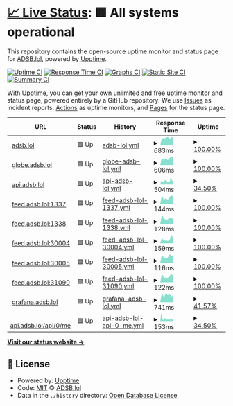 # [📈 Live Status](https://status.adsb.lol): <!--live status--> **🟩 All systems operational**

This repository contains the open-source uptime monitor and status page for [ADSB.lol](https://adsb.lol), powered by [Upptime](https://github.com/upptime/upptime).

[![Uptime CI](https://github.com/adsblol/status/workflows/Uptime%20CI/badge.svg)](https://github.com/adsblol/status/actions?query=workflow%3A%22Uptime+CI%22)
[![Response Time CI](https://github.com/adsblol/status/workflows/Response%20Time%20CI/badge.svg)](https://github.com/adsblol/status/actions?query=workflow%3A%22Response+Time+CI%22)
[![Graphs CI](https://github.com/adsblol/status/workflows/Graphs%20CI/badge.svg)](https://github.com/adsblol/status/actions?query=workflow%3A%22Graphs+CI%22)
[![Static Site CI](https://github.com/adsblol/status/workflows/Static%20Site%20CI/badge.svg)](https://github.com/adsblol/status/actions?query=workflow%3A%22Static+Site+CI%22)
[![Summary CI](https://github.com/adsblol/status/workflows/Summary%20CI/badge.svg)](https://github.com/adsblol/status/actions?query=workflow%3A%22Summary+CI%22)

With [Upptime](https://upptime.js.org), you can get your own unlimited and free uptime monitor and status page, powered entirely by a GitHub repository. We use [Issues](https://github.com/adsblol/status/issues) as incident reports, [Actions](https://github.com/adsblol/status/actions) as uptime monitors, and [Pages](https://status.adsb.lol) for the status page.

<!--start: status pages-->
<!-- This summary is generated by Upptime (https://github.com/upptime/upptime) -->
<!-- Do not edit this manually, your changes will be overwritten -->
<!-- prettier-ignore -->
| URL | Status | History | Response Time | Uptime |
| --- | ------ | ------- | ------------- | ------ |
| <img alt="" src="https://icons.duckduckgo.com/ip3/adsb.lol.ico" height="13"> [adsb.lol](https://adsb.lol) | 🟩 Up | [adsb-lol.yml](https://github.com/adsblol/status/commits/HEAD/history/adsb-lol.yml) | <details><summary><img alt="Response time graph" src="./graphs/adsb-lol/response-time-week.png" height="20"> 683ms</summary><br><a href="https://status.adsb.lol/history/adsb-lol"><img alt="Response time 596" src="https://img.shields.io/endpoint?url=https%3A%2F%2Fraw.githubusercontent.com%2Fadsblol%2Fstatus%2FHEAD%2Fapi%2Fadsb-lol%2Fresponse-time.json"></a><br><a href="https://status.adsb.lol/history/adsb-lol"><img alt="24-hour response time 686" src="https://img.shields.io/endpoint?url=https%3A%2F%2Fraw.githubusercontent.com%2Fadsblol%2Fstatus%2FHEAD%2Fapi%2Fadsb-lol%2Fresponse-time-day.json"></a><br><a href="https://status.adsb.lol/history/adsb-lol"><img alt="7-day response time 683" src="https://img.shields.io/endpoint?url=https%3A%2F%2Fraw.githubusercontent.com%2Fadsblol%2Fstatus%2FHEAD%2Fapi%2Fadsb-lol%2Fresponse-time-week.json"></a><br><a href="https://status.adsb.lol/history/adsb-lol"><img alt="30-day response time 659" src="https://img.shields.io/endpoint?url=https%3A%2F%2Fraw.githubusercontent.com%2Fadsblol%2Fstatus%2FHEAD%2Fapi%2Fadsb-lol%2Fresponse-time-month.json"></a><br><a href="https://status.adsb.lol/history/adsb-lol"><img alt="1-year response time 596" src="https://img.shields.io/endpoint?url=https%3A%2F%2Fraw.githubusercontent.com%2Fadsblol%2Fstatus%2FHEAD%2Fapi%2Fadsb-lol%2Fresponse-time-year.json"></a></details> | <details><summary><a href="https://status.adsb.lol/history/adsb-lol">100.00%</a></summary><a href="https://status.adsb.lol/history/adsb-lol"><img alt="All-time uptime 99.36%" src="https://img.shields.io/endpoint?url=https%3A%2F%2Fraw.githubusercontent.com%2Fadsblol%2Fstatus%2FHEAD%2Fapi%2Fadsb-lol%2Fuptime.json"></a><br><a href="https://status.adsb.lol/history/adsb-lol"><img alt="24-hour uptime 100.00%" src="https://img.shields.io/endpoint?url=https%3A%2F%2Fraw.githubusercontent.com%2Fadsblol%2Fstatus%2FHEAD%2Fapi%2Fadsb-lol%2Fuptime-day.json"></a><br><a href="https://status.adsb.lol/history/adsb-lol"><img alt="7-day uptime 100.00%" src="https://img.shields.io/endpoint?url=https%3A%2F%2Fraw.githubusercontent.com%2Fadsblol%2Fstatus%2FHEAD%2Fapi%2Fadsb-lol%2Fuptime-week.json"></a><br><a href="https://status.adsb.lol/history/adsb-lol"><img alt="30-day uptime 100.00%" src="https://img.shields.io/endpoint?url=https%3A%2F%2Fraw.githubusercontent.com%2Fadsblol%2Fstatus%2FHEAD%2Fapi%2Fadsb-lol%2Fuptime-month.json"></a><br><a href="https://status.adsb.lol/history/adsb-lol"><img alt="1-year uptime 99.36%" src="https://img.shields.io/endpoint?url=https%3A%2F%2Fraw.githubusercontent.com%2Fadsblol%2Fstatus%2FHEAD%2Fapi%2Fadsb-lol%2Fuptime-year.json"></a></details>
| <img alt="" src="https://icons.duckduckgo.com/ip3/globe.adsb.lol.ico" height="13"> [globe.adsb.lol](https://globe.adsb.lol) | 🟩 Up | [globe-adsb-lol.yml](https://github.com/adsblol/status/commits/HEAD/history/globe-adsb-lol.yml) | <details><summary><img alt="Response time graph" src="./graphs/globe-adsb-lol/response-time-week.png" height="20"> 606ms</summary><br><a href="https://status.adsb.lol/history/globe-adsb-lol"><img alt="Response time 556" src="https://img.shields.io/endpoint?url=https%3A%2F%2Fraw.githubusercontent.com%2Fadsblol%2Fstatus%2FHEAD%2Fapi%2Fglobe-adsb-lol%2Fresponse-time.json"></a><br><a href="https://status.adsb.lol/history/globe-adsb-lol"><img alt="24-hour response time 777" src="https://img.shields.io/endpoint?url=https%3A%2F%2Fraw.githubusercontent.com%2Fadsblol%2Fstatus%2FHEAD%2Fapi%2Fglobe-adsb-lol%2Fresponse-time-day.json"></a><br><a href="https://status.adsb.lol/history/globe-adsb-lol"><img alt="7-day response time 606" src="https://img.shields.io/endpoint?url=https%3A%2F%2Fraw.githubusercontent.com%2Fadsblol%2Fstatus%2FHEAD%2Fapi%2Fglobe-adsb-lol%2Fresponse-time-week.json"></a><br><a href="https://status.adsb.lol/history/globe-adsb-lol"><img alt="30-day response time 593" src="https://img.shields.io/endpoint?url=https%3A%2F%2Fraw.githubusercontent.com%2Fadsblol%2Fstatus%2FHEAD%2Fapi%2Fglobe-adsb-lol%2Fresponse-time-month.json"></a><br><a href="https://status.adsb.lol/history/globe-adsb-lol"><img alt="1-year response time 556" src="https://img.shields.io/endpoint?url=https%3A%2F%2Fraw.githubusercontent.com%2Fadsblol%2Fstatus%2FHEAD%2Fapi%2Fglobe-adsb-lol%2Fresponse-time-year.json"></a></details> | <details><summary><a href="https://status.adsb.lol/history/globe-adsb-lol">100.00%</a></summary><a href="https://status.adsb.lol/history/globe-adsb-lol"><img alt="All-time uptime 99.35%" src="https://img.shields.io/endpoint?url=https%3A%2F%2Fraw.githubusercontent.com%2Fadsblol%2Fstatus%2FHEAD%2Fapi%2Fglobe-adsb-lol%2Fuptime.json"></a><br><a href="https://status.adsb.lol/history/globe-adsb-lol"><img alt="24-hour uptime 100.00%" src="https://img.shields.io/endpoint?url=https%3A%2F%2Fraw.githubusercontent.com%2Fadsblol%2Fstatus%2FHEAD%2Fapi%2Fglobe-adsb-lol%2Fuptime-day.json"></a><br><a href="https://status.adsb.lol/history/globe-adsb-lol"><img alt="7-day uptime 100.00%" src="https://img.shields.io/endpoint?url=https%3A%2F%2Fraw.githubusercontent.com%2Fadsblol%2Fstatus%2FHEAD%2Fapi%2Fglobe-adsb-lol%2Fuptime-week.json"></a><br><a href="https://status.adsb.lol/history/globe-adsb-lol"><img alt="30-day uptime 100.00%" src="https://img.shields.io/endpoint?url=https%3A%2F%2Fraw.githubusercontent.com%2Fadsblol%2Fstatus%2FHEAD%2Fapi%2Fglobe-adsb-lol%2Fuptime-month.json"></a><br><a href="https://status.adsb.lol/history/globe-adsb-lol"><img alt="1-year uptime 99.35%" src="https://img.shields.io/endpoint?url=https%3A%2F%2Fraw.githubusercontent.com%2Fadsblol%2Fstatus%2FHEAD%2Fapi%2Fglobe-adsb-lol%2Fuptime-year.json"></a></details>
| <img alt="" src="https://icons.duckduckgo.com/ip3/api.adsb.lol.ico" height="13"> [api.adsb.lol](https://api.adsb.lol/metrics) | 🟩 Up | [api-adsb-lol.yml](https://github.com/adsblol/status/commits/HEAD/history/api-adsb-lol.yml) | <details><summary><img alt="Response time graph" src="./graphs/api-adsb-lol/response-time-week.png" height="20"> 504ms</summary><br><a href="https://status.adsb.lol/history/api-adsb-lol"><img alt="Response time 511" src="https://img.shields.io/endpoint?url=https%3A%2F%2Fraw.githubusercontent.com%2Fadsblol%2Fstatus%2FHEAD%2Fapi%2Fapi-adsb-lol%2Fresponse-time.json"></a><br><a href="https://status.adsb.lol/history/api-adsb-lol"><img alt="24-hour response time 678" src="https://img.shields.io/endpoint?url=https%3A%2F%2Fraw.githubusercontent.com%2Fadsblol%2Fstatus%2FHEAD%2Fapi%2Fapi-adsb-lol%2Fresponse-time-day.json"></a><br><a href="https://status.adsb.lol/history/api-adsb-lol"><img alt="7-day response time 504" src="https://img.shields.io/endpoint?url=https%3A%2F%2Fraw.githubusercontent.com%2Fadsblol%2Fstatus%2FHEAD%2Fapi%2Fapi-adsb-lol%2Fresponse-time-week.json"></a><br><a href="https://status.adsb.lol/history/api-adsb-lol"><img alt="30-day response time 494" src="https://img.shields.io/endpoint?url=https%3A%2F%2Fraw.githubusercontent.com%2Fadsblol%2Fstatus%2FHEAD%2Fapi%2Fapi-adsb-lol%2Fresponse-time-month.json"></a><br><a href="https://status.adsb.lol/history/api-adsb-lol"><img alt="1-year response time 511" src="https://img.shields.io/endpoint?url=https%3A%2F%2Fraw.githubusercontent.com%2Fadsblol%2Fstatus%2FHEAD%2Fapi%2Fapi-adsb-lol%2Fresponse-time-year.json"></a></details> | <details><summary><a href="https://status.adsb.lol/history/api-adsb-lol">34.50%</a></summary><a href="https://status.adsb.lol/history/api-adsb-lol"><img alt="All-time uptime 90.73%" src="https://img.shields.io/endpoint?url=https%3A%2F%2Fraw.githubusercontent.com%2Fadsblol%2Fstatus%2FHEAD%2Fapi%2Fapi-adsb-lol%2Fuptime.json"></a><br><a href="https://status.adsb.lol/history/api-adsb-lol"><img alt="24-hour uptime 0.00%" src="https://img.shields.io/endpoint?url=https%3A%2F%2Fraw.githubusercontent.com%2Fadsblol%2Fstatus%2FHEAD%2Fapi%2Fapi-adsb-lol%2Fuptime-day.json"></a><br><a href="https://status.adsb.lol/history/api-adsb-lol"><img alt="7-day uptime 34.50%" src="https://img.shields.io/endpoint?url=https%3A%2F%2Fraw.githubusercontent.com%2Fadsblol%2Fstatus%2FHEAD%2Fapi%2Fapi-adsb-lol%2Fuptime-week.json"></a><br><a href="https://status.adsb.lol/history/api-adsb-lol"><img alt="30-day uptime 84.93%" src="https://img.shields.io/endpoint?url=https%3A%2F%2Fraw.githubusercontent.com%2Fadsblol%2Fstatus%2FHEAD%2Fapi%2Fapi-adsb-lol%2Fuptime-month.json"></a><br><a href="https://status.adsb.lol/history/api-adsb-lol"><img alt="1-year uptime 90.73%" src="https://img.shields.io/endpoint?url=https%3A%2F%2Fraw.githubusercontent.com%2Fadsblol%2Fstatus%2FHEAD%2Fapi%2Fapi-adsb-lol%2Fuptime-year.json"></a></details>
| <img alt="" src="https://icons.duckduckgo.com/ip3/null.ico" height="13"> [feed.adsb.lol:1337](feed.adsb.lol) | 🟩 Up | [feed-adsb-lol-1337.yml](https://github.com/adsblol/status/commits/HEAD/history/feed-adsb-lol-1337.yml) | <details><summary><img alt="Response time graph" src="./graphs/feed-adsb-lol-1337/response-time-week.png" height="20"> 144ms</summary><br><a href="https://status.adsb.lol/history/feed-adsb-lol-1337"><img alt="Response time 167" src="https://img.shields.io/endpoint?url=https%3A%2F%2Fraw.githubusercontent.com%2Fadsblol%2Fstatus%2FHEAD%2Fapi%2Ffeed-adsb-lol-1337%2Fresponse-time.json"></a><br><a href="https://status.adsb.lol/history/feed-adsb-lol-1337"><img alt="24-hour response time 176" src="https://img.shields.io/endpoint?url=https%3A%2F%2Fraw.githubusercontent.com%2Fadsblol%2Fstatus%2FHEAD%2Fapi%2Ffeed-adsb-lol-1337%2Fresponse-time-day.json"></a><br><a href="https://status.adsb.lol/history/feed-adsb-lol-1337"><img alt="7-day response time 144" src="https://img.shields.io/endpoint?url=https%3A%2F%2Fraw.githubusercontent.com%2Fadsblol%2Fstatus%2FHEAD%2Fapi%2Ffeed-adsb-lol-1337%2Fresponse-time-week.json"></a><br><a href="https://status.adsb.lol/history/feed-adsb-lol-1337"><img alt="30-day response time 156" src="https://img.shields.io/endpoint?url=https%3A%2F%2Fraw.githubusercontent.com%2Fadsblol%2Fstatus%2FHEAD%2Fapi%2Ffeed-adsb-lol-1337%2Fresponse-time-month.json"></a><br><a href="https://status.adsb.lol/history/feed-adsb-lol-1337"><img alt="1-year response time 167" src="https://img.shields.io/endpoint?url=https%3A%2F%2Fraw.githubusercontent.com%2Fadsblol%2Fstatus%2FHEAD%2Fapi%2Ffeed-adsb-lol-1337%2Fresponse-time-year.json"></a></details> | <details><summary><a href="https://status.adsb.lol/history/feed-adsb-lol-1337">100.00%</a></summary><a href="https://status.adsb.lol/history/feed-adsb-lol-1337"><img alt="All-time uptime 100.00%" src="https://img.shields.io/endpoint?url=https%3A%2F%2Fraw.githubusercontent.com%2Fadsblol%2Fstatus%2FHEAD%2Fapi%2Ffeed-adsb-lol-1337%2Fuptime.json"></a><br><a href="https://status.adsb.lol/history/feed-adsb-lol-1337"><img alt="24-hour uptime 100.00%" src="https://img.shields.io/endpoint?url=https%3A%2F%2Fraw.githubusercontent.com%2Fadsblol%2Fstatus%2FHEAD%2Fapi%2Ffeed-adsb-lol-1337%2Fuptime-day.json"></a><br><a href="https://status.adsb.lol/history/feed-adsb-lol-1337"><img alt="7-day uptime 100.00%" src="https://img.shields.io/endpoint?url=https%3A%2F%2Fraw.githubusercontent.com%2Fadsblol%2Fstatus%2FHEAD%2Fapi%2Ffeed-adsb-lol-1337%2Fuptime-week.json"></a><br><a href="https://status.adsb.lol/history/feed-adsb-lol-1337"><img alt="30-day uptime 100.00%" src="https://img.shields.io/endpoint?url=https%3A%2F%2Fraw.githubusercontent.com%2Fadsblol%2Fstatus%2FHEAD%2Fapi%2Ffeed-adsb-lol-1337%2Fuptime-month.json"></a><br><a href="https://status.adsb.lol/history/feed-adsb-lol-1337"><img alt="1-year uptime 100.00%" src="https://img.shields.io/endpoint?url=https%3A%2F%2Fraw.githubusercontent.com%2Fadsblol%2Fstatus%2FHEAD%2Fapi%2Ffeed-adsb-lol-1337%2Fuptime-year.json"></a></details>
| <img alt="" src="https://icons.duckduckgo.com/ip3/null.ico" height="13"> [feed.adsb.lol:1338](feed.adsb.lol) | 🟩 Up | [feed-adsb-lol-1338.yml](https://github.com/adsblol/status/commits/HEAD/history/feed-adsb-lol-1338.yml) | <details><summary><img alt="Response time graph" src="./graphs/feed-adsb-lol-1338/response-time-week.png" height="20"> 128ms</summary><br><a href="https://status.adsb.lol/history/feed-adsb-lol-1338"><img alt="Response time 152" src="https://img.shields.io/endpoint?url=https%3A%2F%2Fraw.githubusercontent.com%2Fadsblol%2Fstatus%2FHEAD%2Fapi%2Ffeed-adsb-lol-1338%2Fresponse-time.json"></a><br><a href="https://status.adsb.lol/history/feed-adsb-lol-1338"><img alt="24-hour response time 137" src="https://img.shields.io/endpoint?url=https%3A%2F%2Fraw.githubusercontent.com%2Fadsblol%2Fstatus%2FHEAD%2Fapi%2Ffeed-adsb-lol-1338%2Fresponse-time-day.json"></a><br><a href="https://status.adsb.lol/history/feed-adsb-lol-1338"><img alt="7-day response time 128" src="https://img.shields.io/endpoint?url=https%3A%2F%2Fraw.githubusercontent.com%2Fadsblol%2Fstatus%2FHEAD%2Fapi%2Ffeed-adsb-lol-1338%2Fresponse-time-week.json"></a><br><a href="https://status.adsb.lol/history/feed-adsb-lol-1338"><img alt="30-day response time 136" src="https://img.shields.io/endpoint?url=https%3A%2F%2Fraw.githubusercontent.com%2Fadsblol%2Fstatus%2FHEAD%2Fapi%2Ffeed-adsb-lol-1338%2Fresponse-time-month.json"></a><br><a href="https://status.adsb.lol/history/feed-adsb-lol-1338"><img alt="1-year response time 152" src="https://img.shields.io/endpoint?url=https%3A%2F%2Fraw.githubusercontent.com%2Fadsblol%2Fstatus%2FHEAD%2Fapi%2Ffeed-adsb-lol-1338%2Fresponse-time-year.json"></a></details> | <details><summary><a href="https://status.adsb.lol/history/feed-adsb-lol-1338">100.00%</a></summary><a href="https://status.adsb.lol/history/feed-adsb-lol-1338"><img alt="All-time uptime 100.00%" src="https://img.shields.io/endpoint?url=https%3A%2F%2Fraw.githubusercontent.com%2Fadsblol%2Fstatus%2FHEAD%2Fapi%2Ffeed-adsb-lol-1338%2Fuptime.json"></a><br><a href="https://status.adsb.lol/history/feed-adsb-lol-1338"><img alt="24-hour uptime 100.00%" src="https://img.shields.io/endpoint?url=https%3A%2F%2Fraw.githubusercontent.com%2Fadsblol%2Fstatus%2FHEAD%2Fapi%2Ffeed-adsb-lol-1338%2Fuptime-day.json"></a><br><a href="https://status.adsb.lol/history/feed-adsb-lol-1338"><img alt="7-day uptime 100.00%" src="https://img.shields.io/endpoint?url=https%3A%2F%2Fraw.githubusercontent.com%2Fadsblol%2Fstatus%2FHEAD%2Fapi%2Ffeed-adsb-lol-1338%2Fuptime-week.json"></a><br><a href="https://status.adsb.lol/history/feed-adsb-lol-1338"><img alt="30-day uptime 100.00%" src="https://img.shields.io/endpoint?url=https%3A%2F%2Fraw.githubusercontent.com%2Fadsblol%2Fstatus%2FHEAD%2Fapi%2Ffeed-adsb-lol-1338%2Fuptime-month.json"></a><br><a href="https://status.adsb.lol/history/feed-adsb-lol-1338"><img alt="1-year uptime 100.00%" src="https://img.shields.io/endpoint?url=https%3A%2F%2Fraw.githubusercontent.com%2Fadsblol%2Fstatus%2FHEAD%2Fapi%2Ffeed-adsb-lol-1338%2Fuptime-year.json"></a></details>
| <img alt="" src="https://icons.duckduckgo.com/ip3/null.ico" height="13"> [feed.adsb.lol:30004](feed.adsb.lol) | 🟩 Up | [feed-adsb-lol-30004.yml](https://github.com/adsblol/status/commits/HEAD/history/feed-adsb-lol-30004.yml) | <details><summary><img alt="Response time graph" src="./graphs/feed-adsb-lol-30004/response-time-week.png" height="20"> 159ms</summary><br><a href="https://status.adsb.lol/history/feed-adsb-lol-30004"><img alt="Response time 147" src="https://img.shields.io/endpoint?url=https%3A%2F%2Fraw.githubusercontent.com%2Fadsblol%2Fstatus%2FHEAD%2Fapi%2Ffeed-adsb-lol-30004%2Fresponse-time.json"></a><br><a href="https://status.adsb.lol/history/feed-adsb-lol-30004"><img alt="24-hour response time 159" src="https://img.shields.io/endpoint?url=https%3A%2F%2Fraw.githubusercontent.com%2Fadsblol%2Fstatus%2FHEAD%2Fapi%2Ffeed-adsb-lol-30004%2Fresponse-time-day.json"></a><br><a href="https://status.adsb.lol/history/feed-adsb-lol-30004"><img alt="7-day response time 159" src="https://img.shields.io/endpoint?url=https%3A%2F%2Fraw.githubusercontent.com%2Fadsblol%2Fstatus%2FHEAD%2Fapi%2Ffeed-adsb-lol-30004%2Fresponse-time-week.json"></a><br><a href="https://status.adsb.lol/history/feed-adsb-lol-30004"><img alt="30-day response time 156" src="https://img.shields.io/endpoint?url=https%3A%2F%2Fraw.githubusercontent.com%2Fadsblol%2Fstatus%2FHEAD%2Fapi%2Ffeed-adsb-lol-30004%2Fresponse-time-month.json"></a><br><a href="https://status.adsb.lol/history/feed-adsb-lol-30004"><img alt="1-year response time 147" src="https://img.shields.io/endpoint?url=https%3A%2F%2Fraw.githubusercontent.com%2Fadsblol%2Fstatus%2FHEAD%2Fapi%2Ffeed-adsb-lol-30004%2Fresponse-time-year.json"></a></details> | <details><summary><a href="https://status.adsb.lol/history/feed-adsb-lol-30004">100.00%</a></summary><a href="https://status.adsb.lol/history/feed-adsb-lol-30004"><img alt="All-time uptime 100.00%" src="https://img.shields.io/endpoint?url=https%3A%2F%2Fraw.githubusercontent.com%2Fadsblol%2Fstatus%2FHEAD%2Fapi%2Ffeed-adsb-lol-30004%2Fuptime.json"></a><br><a href="https://status.adsb.lol/history/feed-adsb-lol-30004"><img alt="24-hour uptime 100.00%" src="https://img.shields.io/endpoint?url=https%3A%2F%2Fraw.githubusercontent.com%2Fadsblol%2Fstatus%2FHEAD%2Fapi%2Ffeed-adsb-lol-30004%2Fuptime-day.json"></a><br><a href="https://status.adsb.lol/history/feed-adsb-lol-30004"><img alt="7-day uptime 100.00%" src="https://img.shields.io/endpoint?url=https%3A%2F%2Fraw.githubusercontent.com%2Fadsblol%2Fstatus%2FHEAD%2Fapi%2Ffeed-adsb-lol-30004%2Fuptime-week.json"></a><br><a href="https://status.adsb.lol/history/feed-adsb-lol-30004"><img alt="30-day uptime 100.00%" src="https://img.shields.io/endpoint?url=https%3A%2F%2Fraw.githubusercontent.com%2Fadsblol%2Fstatus%2FHEAD%2Fapi%2Ffeed-adsb-lol-30004%2Fuptime-month.json"></a><br><a href="https://status.adsb.lol/history/feed-adsb-lol-30004"><img alt="1-year uptime 100.00%" src="https://img.shields.io/endpoint?url=https%3A%2F%2Fraw.githubusercontent.com%2Fadsblol%2Fstatus%2FHEAD%2Fapi%2Ffeed-adsb-lol-30004%2Fuptime-year.json"></a></details>
| <img alt="" src="https://icons.duckduckgo.com/ip3/null.ico" height="13"> [feed.adsb.lol:30005](feed.adsb.lol) | 🟩 Up | [feed-adsb-lol-30005.yml](https://github.com/adsblol/status/commits/HEAD/history/feed-adsb-lol-30005.yml) | <details><summary><img alt="Response time graph" src="./graphs/feed-adsb-lol-30005/response-time-week.png" height="20"> 116ms</summary><br><a href="https://status.adsb.lol/history/feed-adsb-lol-30005"><img alt="Response time 136" src="https://img.shields.io/endpoint?url=https%3A%2F%2Fraw.githubusercontent.com%2Fadsblol%2Fstatus%2FHEAD%2Fapi%2Ffeed-adsb-lol-30005%2Fresponse-time.json"></a><br><a href="https://status.adsb.lol/history/feed-adsb-lol-30005"><img alt="24-hour response time 123" src="https://img.shields.io/endpoint?url=https%3A%2F%2Fraw.githubusercontent.com%2Fadsblol%2Fstatus%2FHEAD%2Fapi%2Ffeed-adsb-lol-30005%2Fresponse-time-day.json"></a><br><a href="https://status.adsb.lol/history/feed-adsb-lol-30005"><img alt="7-day response time 116" src="https://img.shields.io/endpoint?url=https%3A%2F%2Fraw.githubusercontent.com%2Fadsblol%2Fstatus%2FHEAD%2Fapi%2Ffeed-adsb-lol-30005%2Fresponse-time-week.json"></a><br><a href="https://status.adsb.lol/history/feed-adsb-lol-30005"><img alt="30-day response time 128" src="https://img.shields.io/endpoint?url=https%3A%2F%2Fraw.githubusercontent.com%2Fadsblol%2Fstatus%2FHEAD%2Fapi%2Ffeed-adsb-lol-30005%2Fresponse-time-month.json"></a><br><a href="https://status.adsb.lol/history/feed-adsb-lol-30005"><img alt="1-year response time 136" src="https://img.shields.io/endpoint?url=https%3A%2F%2Fraw.githubusercontent.com%2Fadsblol%2Fstatus%2FHEAD%2Fapi%2Ffeed-adsb-lol-30005%2Fresponse-time-year.json"></a></details> | <details><summary><a href="https://status.adsb.lol/history/feed-adsb-lol-30005">100.00%</a></summary><a href="https://status.adsb.lol/history/feed-adsb-lol-30005"><img alt="All-time uptime 100.00%" src="https://img.shields.io/endpoint?url=https%3A%2F%2Fraw.githubusercontent.com%2Fadsblol%2Fstatus%2FHEAD%2Fapi%2Ffeed-adsb-lol-30005%2Fuptime.json"></a><br><a href="https://status.adsb.lol/history/feed-adsb-lol-30005"><img alt="24-hour uptime 100.00%" src="https://img.shields.io/endpoint?url=https%3A%2F%2Fraw.githubusercontent.com%2Fadsblol%2Fstatus%2FHEAD%2Fapi%2Ffeed-adsb-lol-30005%2Fuptime-day.json"></a><br><a href="https://status.adsb.lol/history/feed-adsb-lol-30005"><img alt="7-day uptime 100.00%" src="https://img.shields.io/endpoint?url=https%3A%2F%2Fraw.githubusercontent.com%2Fadsblol%2Fstatus%2FHEAD%2Fapi%2Ffeed-adsb-lol-30005%2Fuptime-week.json"></a><br><a href="https://status.adsb.lol/history/feed-adsb-lol-30005"><img alt="30-day uptime 100.00%" src="https://img.shields.io/endpoint?url=https%3A%2F%2Fraw.githubusercontent.com%2Fadsblol%2Fstatus%2FHEAD%2Fapi%2Ffeed-adsb-lol-30005%2Fuptime-month.json"></a><br><a href="https://status.adsb.lol/history/feed-adsb-lol-30005"><img alt="1-year uptime 100.00%" src="https://img.shields.io/endpoint?url=https%3A%2F%2Fraw.githubusercontent.com%2Fadsblol%2Fstatus%2FHEAD%2Fapi%2Ffeed-adsb-lol-30005%2Fuptime-year.json"></a></details>
| <img alt="" src="https://icons.duckduckgo.com/ip3/null.ico" height="13"> [feed.adsb.lol:31090](feed.adsb.lol) | 🟩 Up | [feed-adsb-lol-31090.yml](https://github.com/adsblol/status/commits/HEAD/history/feed-adsb-lol-31090.yml) | <details><summary><img alt="Response time graph" src="./graphs/feed-adsb-lol-31090/response-time-week.png" height="20"> 122ms</summary><br><a href="https://status.adsb.lol/history/feed-adsb-lol-31090"><img alt="Response time 133" src="https://img.shields.io/endpoint?url=https%3A%2F%2Fraw.githubusercontent.com%2Fadsblol%2Fstatus%2FHEAD%2Fapi%2Ffeed-adsb-lol-31090%2Fresponse-time.json"></a><br><a href="https://status.adsb.lol/history/feed-adsb-lol-31090"><img alt="24-hour response time 124" src="https://img.shields.io/endpoint?url=https%3A%2F%2Fraw.githubusercontent.com%2Fadsblol%2Fstatus%2FHEAD%2Fapi%2Ffeed-adsb-lol-31090%2Fresponse-time-day.json"></a><br><a href="https://status.adsb.lol/history/feed-adsb-lol-31090"><img alt="7-day response time 122" src="https://img.shields.io/endpoint?url=https%3A%2F%2Fraw.githubusercontent.com%2Fadsblol%2Fstatus%2FHEAD%2Fapi%2Ffeed-adsb-lol-31090%2Fresponse-time-week.json"></a><br><a href="https://status.adsb.lol/history/feed-adsb-lol-31090"><img alt="30-day response time 127" src="https://img.shields.io/endpoint?url=https%3A%2F%2Fraw.githubusercontent.com%2Fadsblol%2Fstatus%2FHEAD%2Fapi%2Ffeed-adsb-lol-31090%2Fresponse-time-month.json"></a><br><a href="https://status.adsb.lol/history/feed-adsb-lol-31090"><img alt="1-year response time 133" src="https://img.shields.io/endpoint?url=https%3A%2F%2Fraw.githubusercontent.com%2Fadsblol%2Fstatus%2FHEAD%2Fapi%2Ffeed-adsb-lol-31090%2Fresponse-time-year.json"></a></details> | <details><summary><a href="https://status.adsb.lol/history/feed-adsb-lol-31090">100.00%</a></summary><a href="https://status.adsb.lol/history/feed-adsb-lol-31090"><img alt="All-time uptime 100.00%" src="https://img.shields.io/endpoint?url=https%3A%2F%2Fraw.githubusercontent.com%2Fadsblol%2Fstatus%2FHEAD%2Fapi%2Ffeed-adsb-lol-31090%2Fuptime.json"></a><br><a href="https://status.adsb.lol/history/feed-adsb-lol-31090"><img alt="24-hour uptime 100.00%" src="https://img.shields.io/endpoint?url=https%3A%2F%2Fraw.githubusercontent.com%2Fadsblol%2Fstatus%2FHEAD%2Fapi%2Ffeed-adsb-lol-31090%2Fuptime-day.json"></a><br><a href="https://status.adsb.lol/history/feed-adsb-lol-31090"><img alt="7-day uptime 100.00%" src="https://img.shields.io/endpoint?url=https%3A%2F%2Fraw.githubusercontent.com%2Fadsblol%2Fstatus%2FHEAD%2Fapi%2Ffeed-adsb-lol-31090%2Fuptime-week.json"></a><br><a href="https://status.adsb.lol/history/feed-adsb-lol-31090"><img alt="30-day uptime 100.00%" src="https://img.shields.io/endpoint?url=https%3A%2F%2Fraw.githubusercontent.com%2Fadsblol%2Fstatus%2FHEAD%2Fapi%2Ffeed-adsb-lol-31090%2Fuptime-month.json"></a><br><a href="https://status.adsb.lol/history/feed-adsb-lol-31090"><img alt="1-year uptime 100.00%" src="https://img.shields.io/endpoint?url=https%3A%2F%2Fraw.githubusercontent.com%2Fadsblol%2Fstatus%2FHEAD%2Fapi%2Ffeed-adsb-lol-31090%2Fuptime-year.json"></a></details>
| <img alt="" src="https://icons.duckduckgo.com/ip3/grafana.adsb.lol.ico" height="13"> [grafana.adsb.lol](https://grafana.adsb.lol) | 🟩 Up | [grafana-adsb-lol.yml](https://github.com/adsblol/status/commits/HEAD/history/grafana-adsb-lol.yml) | <details><summary><img alt="Response time graph" src="./graphs/grafana-adsb-lol/response-time-week.png" height="20"> 741ms</summary><br><a href="https://status.adsb.lol/history/grafana-adsb-lol"><img alt="Response time 1100" src="https://img.shields.io/endpoint?url=https%3A%2F%2Fraw.githubusercontent.com%2Fadsblol%2Fstatus%2FHEAD%2Fapi%2Fgrafana-adsb-lol%2Fresponse-time.json"></a><br><a href="https://status.adsb.lol/history/grafana-adsb-lol"><img alt="24-hour response time 777" src="https://img.shields.io/endpoint?url=https%3A%2F%2Fraw.githubusercontent.com%2Fadsblol%2Fstatus%2FHEAD%2Fapi%2Fgrafana-adsb-lol%2Fresponse-time-day.json"></a><br><a href="https://status.adsb.lol/history/grafana-adsb-lol"><img alt="7-day response time 741" src="https://img.shields.io/endpoint?url=https%3A%2F%2Fraw.githubusercontent.com%2Fadsblol%2Fstatus%2FHEAD%2Fapi%2Fgrafana-adsb-lol%2Fresponse-time-week.json"></a><br><a href="https://status.adsb.lol/history/grafana-adsb-lol"><img alt="30-day response time 729" src="https://img.shields.io/endpoint?url=https%3A%2F%2Fraw.githubusercontent.com%2Fadsblol%2Fstatus%2FHEAD%2Fapi%2Fgrafana-adsb-lol%2Fresponse-time-month.json"></a><br><a href="https://status.adsb.lol/history/grafana-adsb-lol"><img alt="1-year response time 1100" src="https://img.shields.io/endpoint?url=https%3A%2F%2Fraw.githubusercontent.com%2Fadsblol%2Fstatus%2FHEAD%2Fapi%2Fgrafana-adsb-lol%2Fresponse-time-year.json"></a></details> | <details><summary><a href="https://status.adsb.lol/history/grafana-adsb-lol">41.57%</a></summary><a href="https://status.adsb.lol/history/grafana-adsb-lol"><img alt="All-time uptime 91.06%" src="https://img.shields.io/endpoint?url=https%3A%2F%2Fraw.githubusercontent.com%2Fadsblol%2Fstatus%2FHEAD%2Fapi%2Fgrafana-adsb-lol%2Fuptime.json"></a><br><a href="https://status.adsb.lol/history/grafana-adsb-lol"><img alt="24-hour uptime 0.00%" src="https://img.shields.io/endpoint?url=https%3A%2F%2Fraw.githubusercontent.com%2Fadsblol%2Fstatus%2FHEAD%2Fapi%2Fgrafana-adsb-lol%2Fuptime-day.json"></a><br><a href="https://status.adsb.lol/history/grafana-adsb-lol"><img alt="7-day uptime 41.57%" src="https://img.shields.io/endpoint?url=https%3A%2F%2Fraw.githubusercontent.com%2Fadsblol%2Fstatus%2FHEAD%2Fapi%2Fgrafana-adsb-lol%2Fuptime-week.json"></a><br><a href="https://status.adsb.lol/history/grafana-adsb-lol"><img alt="30-day uptime 86.55%" src="https://img.shields.io/endpoint?url=https%3A%2F%2Fraw.githubusercontent.com%2Fadsblol%2Fstatus%2FHEAD%2Fapi%2Fgrafana-adsb-lol%2Fuptime-month.json"></a><br><a href="https://status.adsb.lol/history/grafana-adsb-lol"><img alt="1-year uptime 91.06%" src="https://img.shields.io/endpoint?url=https%3A%2F%2Fraw.githubusercontent.com%2Fadsblol%2Fstatus%2FHEAD%2Fapi%2Fgrafana-adsb-lol%2Fuptime-year.json"></a></details>
| <img alt="" src="https://icons.duckduckgo.com/ip3/api.adsb.lol.ico" height="13"> [api.adsb.lol/api/0/me](https://api.adsb.lol/api/0/me) | 🟩 Up | [api-adsb-lol-api-0-me.yml](https://github.com/adsblol/status/commits/HEAD/history/api-adsb-lol-api-0-me.yml) | <details><summary><img alt="Response time graph" src="./graphs/api-adsb-lol-api-0-me/response-time-week.png" height="20"> 153ms</summary><br><a href="https://status.adsb.lol/history/api-adsb-lol-api-0-me"><img alt="Response time 208" src="https://img.shields.io/endpoint?url=https%3A%2F%2Fraw.githubusercontent.com%2Fadsblol%2Fstatus%2FHEAD%2Fapi%2Fapi-adsb-lol-api-0-me%2Fresponse-time.json"></a><br><a href="https://status.adsb.lol/history/api-adsb-lol-api-0-me"><img alt="24-hour response time 156" src="https://img.shields.io/endpoint?url=https%3A%2F%2Fraw.githubusercontent.com%2Fadsblol%2Fstatus%2FHEAD%2Fapi%2Fapi-adsb-lol-api-0-me%2Fresponse-time-day.json"></a><br><a href="https://status.adsb.lol/history/api-adsb-lol-api-0-me"><img alt="7-day response time 153" src="https://img.shields.io/endpoint?url=https%3A%2F%2Fraw.githubusercontent.com%2Fadsblol%2Fstatus%2FHEAD%2Fapi%2Fapi-adsb-lol-api-0-me%2Fresponse-time-week.json"></a><br><a href="https://status.adsb.lol/history/api-adsb-lol-api-0-me"><img alt="30-day response time 173" src="https://img.shields.io/endpoint?url=https%3A%2F%2Fraw.githubusercontent.com%2Fadsblol%2Fstatus%2FHEAD%2Fapi%2Fapi-adsb-lol-api-0-me%2Fresponse-time-month.json"></a><br><a href="https://status.adsb.lol/history/api-adsb-lol-api-0-me"><img alt="1-year response time 208" src="https://img.shields.io/endpoint?url=https%3A%2F%2Fraw.githubusercontent.com%2Fadsblol%2Fstatus%2FHEAD%2Fapi%2Fapi-adsb-lol-api-0-me%2Fresponse-time-year.json"></a></details> | <details><summary><a href="https://status.adsb.lol/history/api-adsb-lol-api-0-me">34.50%</a></summary><a href="https://status.adsb.lol/history/api-adsb-lol-api-0-me"><img alt="All-time uptime 90.73%" src="https://img.shields.io/endpoint?url=https%3A%2F%2Fraw.githubusercontent.com%2Fadsblol%2Fstatus%2FHEAD%2Fapi%2Fapi-adsb-lol-api-0-me%2Fuptime.json"></a><br><a href="https://status.adsb.lol/history/api-adsb-lol-api-0-me"><img alt="24-hour uptime 0.00%" src="https://img.shields.io/endpoint?url=https%3A%2F%2Fraw.githubusercontent.com%2Fadsblol%2Fstatus%2FHEAD%2Fapi%2Fapi-adsb-lol-api-0-me%2Fuptime-day.json"></a><br><a href="https://status.adsb.lol/history/api-adsb-lol-api-0-me"><img alt="7-day uptime 34.50%" src="https://img.shields.io/endpoint?url=https%3A%2F%2Fraw.githubusercontent.com%2Fadsblol%2Fstatus%2FHEAD%2Fapi%2Fapi-adsb-lol-api-0-me%2Fuptime-week.json"></a><br><a href="https://status.adsb.lol/history/api-adsb-lol-api-0-me"><img alt="30-day uptime 84.93%" src="https://img.shields.io/endpoint?url=https%3A%2F%2Fraw.githubusercontent.com%2Fadsblol%2Fstatus%2FHEAD%2Fapi%2Fapi-adsb-lol-api-0-me%2Fuptime-month.json"></a><br><a href="https://status.adsb.lol/history/api-adsb-lol-api-0-me"><img alt="1-year uptime 90.73%" src="https://img.shields.io/endpoint?url=https%3A%2F%2Fraw.githubusercontent.com%2Fadsblol%2Fstatus%2FHEAD%2Fapi%2Fapi-adsb-lol-api-0-me%2Fuptime-year.json"></a></details>

<!--end: status pages-->

[**Visit our status website →**](https://status.adsb.lol)

## 📄 License

- Powered by: [Upptime](https://github.com/upptime/upptime)
- Code: [MIT](./LICENSE) © [ADSB.lol](https://adsb.lol)
- Data in the `./history` directory: [Open Database License](https://opendatacommons.org/licenses/odbl/1-0/)
